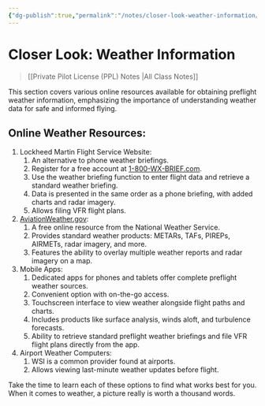 ```yaml
---
{"dg-publish":true,"permalink":"/notes/closer-look-weather-information/","title":"Closer Look: Weather Information","tags":["aviation","classnotes"]}
---
```



# Closer Look: Weather Information
> [[Private Pilot License (PPL) Notes \|All Class Notes]]

This section covers various online resources available for obtaining preflight weather information, emphasizing the importance of understanding weather data for safe and informed flying.

## Online Weather Resources:

1. Lockheed Martin Flight Service Website:
    1. An alternative to phone weather briefings.
    2. Register for a free account at [1-800-WX-BRIEF.com](https://www.1800wxbrief.com/).
    3. Use the weather briefing function to enter flight data and retrieve a standard weather briefing.
    4. Data is presented in the same order as a phone briefing, with added charts and radar imagery.
    5. Allows filing VFR flight plans.
2. [AviationWeather.gov](https://www.aviationweather.gov/):
    1. A free online resource from the National Weather Service.
    2. Provides standard weather products: METARs, TAFs, PIREPs, AIRMETs, radar imagery, and more.
    3. Features the ability to overlay multiple weather reports and radar imagery on a map.
3. Mobile Apps:
    1. Dedicated apps for phones and tablets offer complete preflight weather sources.
    2. Convenient option with on-the-go access.
    3. Touchscreen interface to view weather alongside flight paths and charts.
    4. Includes products like surface analysis, winds aloft, and turbulence forecasts.
    5. Ability to retrieve standard preflight weather briefings and file VFR flight plans directly from the app.
4. Airport Weather Computers:
    1. WSI is a common provider found at airports.
    2. Allows viewing last-minute weather updates before flight.

Take the time to learn each of these options to find what works best for you. When it comes to weather, a picture really is worth a thousand words.